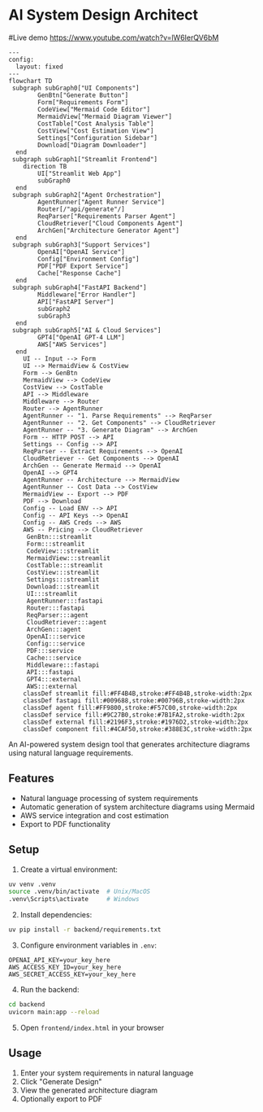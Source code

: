 # AI System Design Architect
#Live demo
https://www.youtube.com/watch?v=lW6IerQV6bM
```mermaid
---
config:
  layout: fixed
---
flowchart TD
 subgraph subGraph0["UI Components"]
        GenBtn["Generate Button"]
        Form["Requirements Form"]
        CodeView["Mermaid Code Editor"]
        MermaidView["Mermaid Diagram Viewer"]
        CostTable["Cost Analysis Table"]
        CostView["Cost Estimation View"]
        Settings["Configuration Sidebar"]
        Download["Diagram Downloader"]
  end
 subgraph subGraph1["Streamlit Frontend"]
    direction TB
        UI["Streamlit Web App"]
        subGraph0
  end
 subgraph subGraph2["Agent Orchestration"]
        AgentRunner["Agent Runner Service"]
        Router[/"api/generate"/]
        ReqParser["Requirements Parser Agent"]
        CloudRetriever["Cloud Components Agent"]
        ArchGen["Architecture Generator Agent"]
  end
 subgraph subGraph3["Support Services"]
        OpenAI["OpenAI Service"]
        Config["Environment Config"]
        PDF["PDF Export Service"]
        Cache["Response Cache"]
  end
 subgraph subGraph4["FastAPI Backend"]
        Middleware["Error Handler"]
        API["FastAPI Server"]
        subGraph2
        subGraph3
  end
 subgraph subGraph5["AI & Cloud Services"]
        GPT4["OpenAI GPT-4 LLM"]
        AWS["AWS Services"]
  end
    UI -- Input --> Form
    UI --> MermaidView & CostView
    Form --> GenBtn
    MermaidView --> CodeView
    CostView --> CostTable
    API --> Middleware
    Middleware --> Router
    Router --> AgentRunner
    AgentRunner -- "1. Parse Requirements" --> ReqParser
    AgentRunner -- "2. Get Components" --> CloudRetriever
    AgentRunner -- "3. Generate Diagram" --> ArchGen
    Form -- HTTP POST --> API
    Settings -- Config --> API
    ReqParser -- Extract Requirements --> OpenAI
    CloudRetriever -- Get Components --> OpenAI
    ArchGen -- Generate Mermaid --> OpenAI
    OpenAI --> GPT4
    AgentRunner -- Architecture --> MermaidView
    AgentRunner -- Cost Data --> CostView
    MermaidView -- Export --> PDF
    PDF --> Download
    Config -- Load ENV --> API
    Config -- API Keys --> OpenAI
    Config -- AWS Creds --> AWS
    AWS -- Pricing --> CloudRetriever
     GenBtn:::streamlit
     Form:::streamlit
     CodeView:::streamlit
     MermaidView:::streamlit
     CostTable:::streamlit
     CostView:::streamlit
     Settings:::streamlit
     Download:::streamlit
     UI:::streamlit
     AgentRunner:::fastapi
     Router:::fastapi
     ReqParser:::agent
     CloudRetriever:::agent
     ArchGen:::agent
     OpenAI:::service
     Config:::service
     PDF:::service
     Cache:::service
     Middleware:::fastapi
     API:::fastapi
     GPT4:::external
     AWS:::external
    classDef streamlit fill:#FF4B4B,stroke:#FF4B4B,stroke-width:2px
    classDef fastapi fill:#009688,stroke:#00796B,stroke-width:2px
    classDef agent fill:#FF9800,stroke:#F57C00,stroke-width:2px
    classDef service fill:#9C27B0,stroke:#7B1FA2,stroke-width:2px
    classDef external fill:#2196F3,stroke:#1976D2,stroke-width:2px
    classDef component fill:#4CAF50,stroke:#388E3C,stroke-width:2px

```

An AI-powered system design tool that generates architecture diagrams using natural language requirements.

## Features

- Natural language processing of system requirements
- Automatic generation of system architecture diagrams using Mermaid
- AWS service integration and cost estimation
- Export to PDF functionality

## Setup

1. Create a virtual environment:
```bash
uv venv .venv
source .venv/bin/activate  # Unix/MacOS
.venv\Scripts\activate     # Windows
```

2. Install dependencies:
```bash
uv pip install -r backend/requirements.txt
```

3. Configure environment variables in `.env`:
```
OPENAI_API_KEY=your_key_here
AWS_ACCESS_KEY_ID=your_key_here
AWS_SECRET_ACCESS_KEY=your_key_here
```

4. Run the backend:
```bash
cd backend
uvicorn main:app --reload
```

5. Open `frontend/index.html` in your browser

## Usage

1. Enter your system requirements in natural language
2. Click "Generate Design"
3. View the generated architecture diagram
4. Optionally export to PDF
